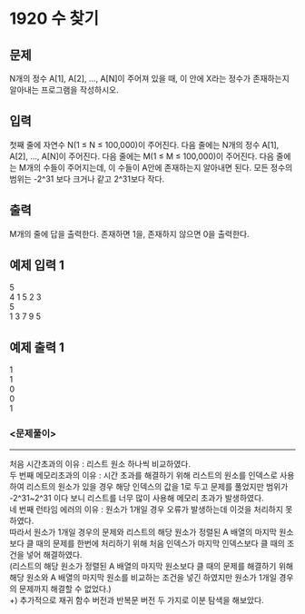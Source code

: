 # 1920 수 찾기


## 문제
N개의 정수 A[1], A[2], …, A[N]이 주어져 있을 때, 이 안에 X라는 정수가 존재하는지 알아내는 프로그램을 작성하시오.

## 입력
첫째 줄에 자연수 N(1 ≤ N ≤ 100,000)이 주어진다. 다음 줄에는 N개의 정수 A[1], A[2], …, A[N]이 주어진다. 다음 줄에는 M(1 ≤ M ≤ 100,000)이 주어진다. 다음 줄에는 M개의 수들이 주어지는데, 이 수들이 A안에 존재하는지 알아내면 된다. 모든 정수의 범위는 -2^31 보다 크거나 같고 2^31보다 작다.

## 출력
M개의 줄에 답을 출력한다. 존재하면 1을, 존재하지 않으면 0을 출력한다.

## 예제 입력 1
5  
4 1 5 2 3  
5  
1 3 7 9 5

## 예제 출력 1
1  
1  
0  
0  
1

### <문제풀이>
- - -
처음 시간초과의 이유 : 리스트 원소 하나씩 비교하였다.  
두 번째 메모리초과의 이유 : 시간 초과를 해결하기 위해 리스트의 원소를 인덱스로 사용하여 리스트의 원소가 있을 경우 해당 인덱스의 값을 1로 두고 문제를 풀었지만 범위가 -2^31~2^31 이다 보니 리스트를 너무 많이 사용해 메모리 초과가 발생하였다.  
네 번째 런타임 에러의 이유 : 원소가 1개일 경우 오류가 발생하는데 이것을 처리하지 못하였다.  
따라서 원소가 1개일 경우의 문제와 리스트의 해당 원소가 정렬된 A 배열의 마지막 원소보다 클 때의 문제를 한번에 처리하기 위해 처음 인덱스가 마지막 인덱스보다 클 때의 조건을 넣어 해결하였다.  
(리스트의 해당 원소가 정렬된 A 배열의 마지막 원소보다 클 때의 문제를 해결하기 위해 해당 원소와 A 배열의 마지막 원소를 비교하는 조건을 넣긴 하였지만 원소가 1개일 경우의 문제까지 해결할 수 없었다.)  
+) 추가적으로 재귀 함수 버전과 반복문 버전 두 가지로 이분 탐색을 해보았다.